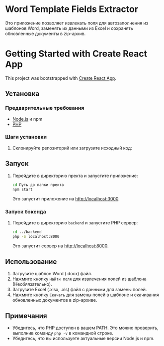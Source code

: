 # Word Template Fields Extractor

Это приложение позволяет извлекать поля для автозаполнения из шаблонов Word, заменять их данными из Excel и сохранять обновленные документы в zip-архив.
# Getting Started with Create React App

This project was bootstrapped with [Create React App](https://github.com/facebook/create-react-app).
## Установка

### Предварительные требования

- [Node.js](https://nodejs.org/) и npm
- [PHP](https://www.php.net/)

### Шаги установки

1. Склонируйте репозиторий или загрузите исходный код:

## Запуск

1. Перейдите в директорию пректа и запустите приложение:

    ```sh
    cd Путь до папки пректа
    npm start
    ```

    Это запустит приложение на [http://localhost:3000](http://localhost:3000).

### Запуск бэкенда

1. Перейдите в директорию `backend` и запустите PHP сервер:

    ```sh
    cd ../backend
    php -S localhost:8000
    ```

    Это запустит сервер на [http://localhost:8000](http://localhost:8000).

## Использование

1. Загрузите шаблон Word (.docx) файл.
2. Нажмите кнопку `Найти поля` для извлечения полей из шаблона (Необяязательно).
3. Загрузите Excel (.xlsx, .xls) файл с данными для замены полей.
4. Нажмите кнопку `Скачать` для замены полей в шаблоне и скачивания обновленных документов в zip-архиве.

## Примечания

- Убедитесь, что PHP доступен в вашем PATH. Это можно проверить, выполнив команду `php -v` в командной строке.
- Убедитесь, что вы используете актуальные версии Node.js и npm.

